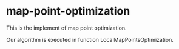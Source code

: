 # map-point-optimization
This is the implement of map point optimization.

Our algorithm is executed in function LocalMapPointsOptimization.
